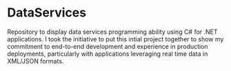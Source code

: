 # DataServices
 Repository to display data services programming ability using C# for .NET applications. I took the initiative to put this intial project together to show my commitment to end-to-end development and experience in production deployments, particularly with applications leveraging real time data in XML/JSON formats. 
